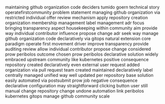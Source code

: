 maintaining github organization code deciders tumido goern technical story operatefirstcommunity problem statement managing github organization via restricted individual offer review mechanism apply repository creation organization membership management label management adr focus bringing transparency aspect housekeeping within community aim provide way individual contributor influence propose change adr seek way manage github organization code declaratively via gitops natural extension core paradigm operate first movement driver improve transparency provide auditing review allow individual contributor propose change considered prow peribolos outcome chosen prow peribolos declarative solution widely embraced upstream community like kubernetes positive consequence repository created declaratively even external user request added organization via pull request team created maintained declaratively label centrally managed unified way well updated per repository base solution easily automated via postsubmit prow job negative consequence declarative configuration may straightforward clicking button user still manual change repository change undone automation link peribolos kubernetes gitops manage github community scale